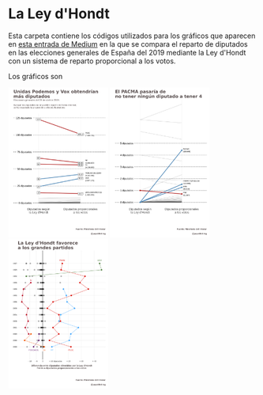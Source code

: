 # La Ley d'Hondt

Esta carpeta contiene los códigos utilizados para los gráficos que aparecen en [esta entrada de Medium](https://medium.com/@pablohigar/votos-y-diputados-la-ley-dhondt-92b07034e640) en la que se compara el reparto de diputados en las elecciones generales de España del 2019 mediante la Ley d'Hondt con un sistema de reparto proporcional a los votos.

Los gráficos son 

<img src="dataviz/slopegraph_global2.png" width="40%">
<img src="dataviz/slopegraph_pacma.png" width="40%">
<img src="dataviz/diferencia_historica_0.png" width="40%">


